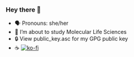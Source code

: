 ### Hey there 👋

<!--
**NoelKaczmarek/NoelKaczmarek** is a ✨ _special_ ✨ repository because its `README.md` (this file) appears on your GitHub profile.

Here are some ideas to get you started:

- 🔭 I’m currently working on ...
- 🌱 I’m currently learning ...
- 👯 I’m looking to collaborate on ...
- 🤔 I’m looking for help with ...
- 💬 Ask me about ...
- 📫 How to reach me: ...
- 😄 Pronouns: ...
- ⚡ Fun fact: ...
-->

- 🗣️ Pronouns: she/her
- 🌱 I’m about to study Molecular Life Sciences
- 🔒 View public_key.asc for my GPG public key
- ☕️ [![ko-fi](https://ko-fi.com/img/githubbutton_sm.svg)](https://ko-fi.com/T6T81DSD9Y)
